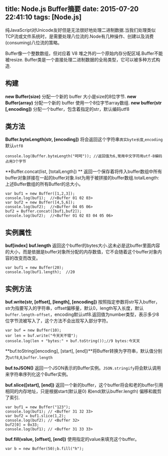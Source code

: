 title: Node.js Buffer摘要
date: 2015-07-20 22:41:10
tags: [Node.js]
---

纯JavaScript对Unicode友好但是无法很好地处理二进制数据.当我们处理类似TCP流或文件系统时，是需要处理八位流的.Node有几种操作、创建以及消费(consuming)八位流的策略。

Buffer像一个整数数组，但对应着 V8 堆之外的一个原始内存分配区域.Buffer不能被resize.
Buffer类是一个直接处理二进制数据的全局类型，它可以被多种方式构造.
<!-- more -->

## 构建
**new Buffer(size)**
分配一个新的 buffer 大小是size的8位字节.
**new Buffer(array)**
分配一个新的 buffer 使用一个8位字节array数组.
**new buffer(str [,encoding])**
分配一个buffer，包含着指定的str，默认编码utf8

## 类方法
**Buffer.byteLength(str, [encoding])**
将会返回这个字符串`真实byte长度`,`encoding`默认`utf8`

    console.log(Buffer.byteLength("呵呵")); //返回值为6,常用中文字符用utf-8编码占用3个字节

**Buffer.concat(list, [totalLength]) **
返回一个保存着将传入buffer数组中所有buffer对象拼接在一起的buffer对象.list为用于被拼接的buffer数组.totalLength:上述Buffer数组的所有Buffer的总大小。

    var buf1 = new Buffer([1,2,3]); 
    console.log(buf1);  //<Buffer 01 02 03>
    var buf2 = new Buffer([4,5,6]);
    console.log(buf2);  //<Buffer 04 05 06>
    buf2 = Buffer.concat([buf1,buf2]);
    console.log(buf2);  //<Buffer 01 02 03 04 05 06>


## 实例属性
**buf[index]**
**buf.length** 返回这个buffer的bytes大小.这未必是这buffer里面内容的大小，而是依据是buffer对象所分配的内存数值，它不会随着这个buffer对象内容的改变而改变。

    var buf1 = new Buffer(20);
    console.log(buf1.length);  //20

## 实例方法
**buf.write(str, [offset], [length], [encoding])**
按照指定参数将str写入buffer，str为指要写入的字符串，offset偏移量，默认0，length写入长度，默认`buffer.length-offset`，encoding默认utf8.返回值为number类型，表示多少8位字节流被写入了，这个方法不会出现写入部分字符。
   
    var buf = new Buffer(10);
    var len = buf.write("今天天不错");
    console.log(len + "bytes:" + buf.toString());//9 bytes:今天天

**buf.toString([encoding], [start], [end])**将Buffer转换为字符串，默认值分别为`utf8`,`0`,`buffer.length`

**buf.toJSON()** 返回一个JSON表示的Buffer实例。`JSON.stringify`将会默认调用来字符串序列化这个Buffer实例。

**buf.slice([start], [end])** 返回一个新的buffer，这个buffer将会和老的buffer引用相同的内存地址，只是根据start(默认是0) 和end(默认buffer.length) 偏移和裁剪了索引.

    var buf1 = new Buffer("123");
    console.log(buf1); // <Buffer 31 32 33>
    var buf2 = buf1.slice(1,2);
    console.log(buf2); // <Buffer 32>
    buf2[0] = 0x33;
    console.log(buf1); // <Buffer 31 33 33>

**buf.fill(value, [offset], [end])** 使用指定的value来填充这个buffer。

    var b = new Buffer(50);b.fill("h");





















